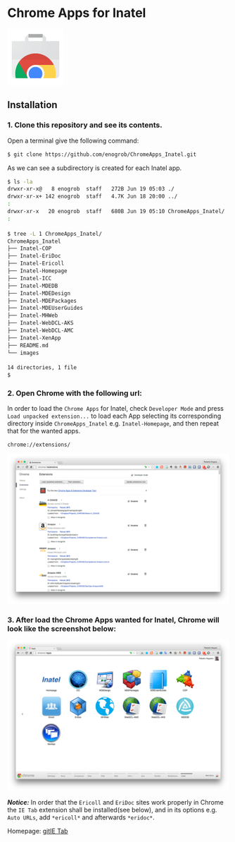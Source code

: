 # Chrome Apps for Inatel

![Chrome Apps logo](images/chrome_apps.png)

## Installation

### 1. Clone this repository and see its contents.
Open a terminal give the following command:

```bash
$ git clone https://github.com/enogrob/ChromeApps_Inatel.git
```

As we can see a subdirectory is created for each Inatel app.

```bash
$ ls -la
drwxr-xr-x@   8 enogrob  staff   272B Jun 19 05:03 ./
drwxr-xr-x+ 142 enogrob  staff   4.7K Jun 18 20:00 ../
:
drwxr-xr-x   20 enogrob  staff   680B Jun 19 05:10 ChromeApps_Inatel/
:

$ tree -L 1 ChromeApps_Inatel/
ChromeApps_Inatel
├── Inatel-COP
├── Inatel-EriDoc
├── Inatel-Ericoll
├── Inatel-Homepage
├── Inatel-ICC
├── Inatel-MDEDB
├── Inatel-MDEDesign
├── Inatel-MDEPackages
├── Inatel-MDEUserGuides
├── Inatel-MHWeb
├── Inatel-WebDCL-AKS
├── Inatel-WebDCL-AMC
├── Inatel-XenApp
├── README.md
└── images

14 directories, 1 file
$
```

### 2. Open Chrome with the following url:
In order to load the `Chrome Apps` for Inatel, check `Developer Mode` and press `Load unpacked extension...` to load each App selecting its corresponding directory inside `ChromeApps_Inatel` e.g. `Inatel-Homepage`, and then repeat that for the wanted apps.

```
chrome://extensions/
```

![Chrome screenshot](images/chrome_screenshot1.png)

### 3. After load the Chrome Apps wanted for Inatel, Chrome will look like the screenshot below:

![Chrome screenshot](images/chrome_screenshot2.png)

***Notice:*** In order that the `Ericoll` and `EriDoc` sites work properly in Chrome the `IE Tab` extension shall be installed(see below), and in its options e.g. `Auto URLs`, add `*ericoll*` and afterwards `*eridoc*`.

Homepage: [gitIE Tab](https://chrome.google.com/webstore/detail/ie-tab/hehijbfgiekmjfkfjpbkbammjbdenadd?hl=en-US&utm_source=chrome-ntp-launcher)
